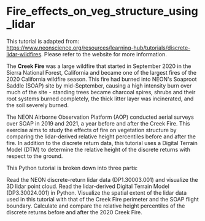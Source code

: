 # Fire_effects_on_veg_structure_using_lidar

This tutorial is adapted from: https://www.neonscience.org/resources/learning-hub/tutorials/discrete-lidar-wildfires. Please refer to the website for more information. 

The <b> Creek Fire </b> was a large wildfire that started in September 2020 in the Sierra National Forest, California and became one of the largest fires of the 2020 California wildfire season. This fire had burned into NEON's Soaproot Saddle (SOAP) site by mid-September, causing a high intensity burn over much of the site - standing trees became charcoal spires, shrubs and their root systems burned completely, the thick litter layer was incinerated, and the soil severely burned.

The NEON Airborne Observation Platform (AOP) conducted aerial surveys over SOAP in 2019 and 2021, a year before and after the Creek Fire. This exercise aims to study the effects of fire on vegetation structure by comparing the lidar-derived relative height percentiles before and after the fire. In addition to the discrete return data, this tutorial uses a Digital Terrain Model (DTM) to determine the relative height of the discrete returns with respect to the ground.

This Python tutorial is broken down into three parts:

Read the NEON discrete-return lidar data (DP1.30003.001) and visualize the 3D lidar point cloud.
Read the lidar-derived Digital Terrain Model (DP3.30024.001) in Python. Visualize the spatial extent of the lidar data used in this tutorial with that of the Creek Fire perimeter and the SOAP flight boundary.
Calculate and compare the relative height percentiles of the discrete returns before and after the 2020 Creek Fire.
